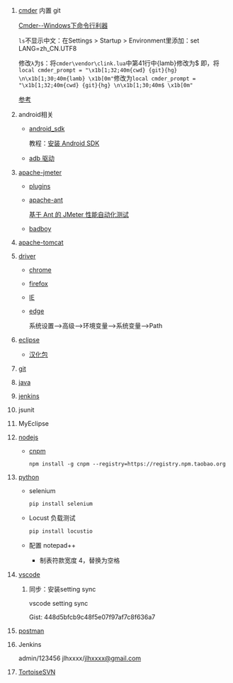 1. [cmder](https://github.com/cmderdev/cmder) 内置 git

    [Cmder--Windows下命令行利器](https://www.cnblogs.com/zqzjs/archive/2016/12/19/6188605.html)

    `ls`不显示中文：在Settings > Startup > Environment里添加：set LANG=zh_CN.UTF8

    修改`λ`为`$`：将`cmder\vendor\clink.lua`中第41行中{lamb}修改为$ 
    即，将`local cmder_prompt = "\x1b[1;32;40m{cwd} {git}{hg} \n\x1b[1;30;40m{lamb} \x1b[0m"`修改为`local cmder_prompt = "\x1b[1;32;40m{cwd} {git}{hg} \n\x1b[1;30;40m$ \x1b[0m"`

    [参考](http://blog.csdn.net/qq_22186119/article/details/77453227)

2. android相关
    * [android_sdk](http://tools.android-studio.org/index.php/sdk)
    
      教程：[安装 Android SDK](http://www.testclass.net/appium/appium-base-sdk/)
    * [adb 驱动](adbshell.com)

3. [apache-jmeter](http://jmeter.apache.org/download_jmeter.cgi)
    * [plugins](http://www.testclass.net/jmeter/install-plugins/)
    * [apache-ant](http://ant.apache.org/bindownload.cgi)

      [基于 Ant 的 JMeter 性能自动化测试](http://blog.csdn.net/wetest_tencent/article/details/51154419)
    * [badboy](http://www.badboy.com.au/)

4. [apache-tomcat](https://tomcat.apache.org/index.html)

5. [driver](http://www.testclass.net/selenium_python/selenium3-browser-driver/)
    * [chrome](https://sites.google.com/a/chromium.org/chromedriver/home)
    * [firefox](https://github.com/mozilla/geckodriver/releases)
    * [IE](http://selenium-release.storage.googleapis.com/index.html)
    * [edge](https://developer.microsoft.com/en-us/microsoft-edge/tools/webdriver/)

      系统设置–>高级–>环境变量–>系统变量–>Path

6. [eclipse](https://www.eclipse.org)
    * [汉化包](www.eclipse.org/babel/downloads.php)

7. [git](https://git-scm.com/download/win)

8. [java](http://www.testclass.net/selenium_java/install-java/)

9. [jenkins](http://www.testclass.net/jenkins/install/)

10. jsunit

11. MyEclipse

12. [nodejs](https://nodejs.org/en/)
    * [cnpm](https://npm.taobao.org/)

        `npm install -g cnpm --registry=https://registry.npm.taobao.org`

13. [python](https://www.python.org/downloads/windows/)
    * selenium

        `pip install selenium`

    * Locust 负载测试

        `pip install locustio`
    
    * 配置 notepad++
        * 制表符款宽度 4，替换为空格

14. [vscode](https://code.visualstudio.com/)

    1. 同步：安装setting sync

       vscode setting sync

       Gist: 448d5bfcb9c48f5e07f97af7c8f636a7

15. [postman](https://www.getpostman.com/)

16. Jenkins

    admin/123456	jlhxxxx/jlhxxxx@gmail.com

17. [TortoiseSVN](https://tortoisesvn.net/downloads.zh.html)